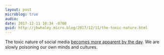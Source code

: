 ```yaml
---
layout: post
microblog: true
audio: 
date: 2017-12-11 10:34 -0700
guid: http://jbwhaley.micro.blog/2017/12/11/the-toxic-nature.html
---
```

The toxic nature of social media [becomes more apparent by the day](https://www.theverge.com/2017/12/11/16761016/former-facebook-exec-ripping-apart-society). We are slowly poisoning our own minds and cultures.
